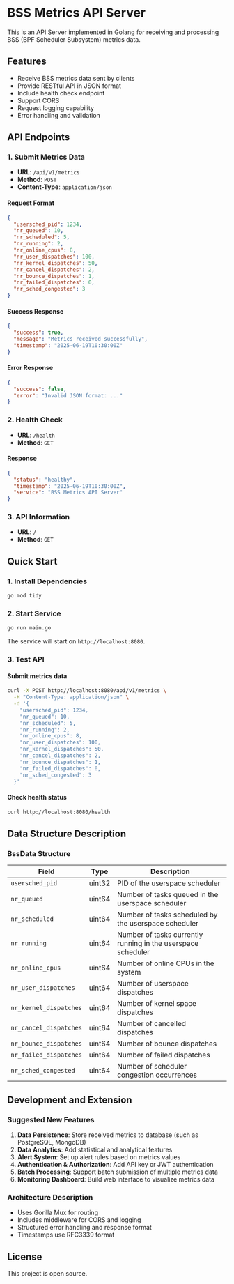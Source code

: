 # BSS Metrics API Server

This is an API Server implemented in Golang for receiving and processing BSS (BPF Scheduler Subsystem) metrics data.

## Features

- Receive BSS metrics data sent by clients
- Provide RESTful API in JSON format
- Include health check endpoint
- Support CORS
- Request logging capability
- Error handling and validation

## API Endpoints

### 1. Submit Metrics Data
- **URL**: `/api/v1/metrics`
- **Method**: `POST`
- **Content-Type**: `application/json`

#### Request Format
```json
{
  "usersched_pid": 1234,
  "nr_queued": 10,
  "nr_scheduled": 5,
  "nr_running": 2,
  "nr_online_cpus": 8,
  "nr_user_dispatches": 100,
  "nr_kernel_dispatches": 50,
  "nr_cancel_dispatches": 2,
  "nr_bounce_dispatches": 1,
  "nr_failed_dispatches": 0,
  "nr_sched_congested": 3
}
```

#### Success Response
```json
{
  "success": true,
  "message": "Metrics received successfully",
  "timestamp": "2025-06-19T10:30:00Z"
}
```

#### Error Response
```json
{
  "success": false,
  "error": "Invalid JSON format: ..."
}
```

### 2. Health Check
- **URL**: `/health`
- **Method**: `GET`

#### Response
```json
{
  "status": "healthy",
  "timestamp": "2025-06-19T10:30:00Z",
  "service": "BSS Metrics API Server"
}
```

### 3. API Information
- **URL**: `/`
- **Method**: `GET`

## Quick Start

### 1. Install Dependencies
```bash
go mod tidy
```

### 2. Start Service
```bash
go run main.go
```

The service will start on `http://localhost:8080`.

### 3. Test API

#### Submit metrics data
```bash
curl -X POST http://localhost:8080/api/v1/metrics \
  -H "Content-Type: application/json" \
  -d '{
    "usersched_pid": 1234,
    "nr_queued": 10,
    "nr_scheduled": 5,
    "nr_running": 2,
    "nr_online_cpus": 8,
    "nr_user_dispatches": 100,
    "nr_kernel_dispatches": 50,
    "nr_cancel_dispatches": 2,
    "nr_bounce_dispatches": 1,
    "nr_failed_dispatches": 0,
    "nr_sched_congested": 3
  }'
```

#### Check health status
```bash
curl http://localhost:8080/health
```

## Data Structure Description

### BssData Structure
| Field | Type | Description |
|-------|------|-------------|
| `usersched_pid` | uint32 | PID of the userspace scheduler |
| `nr_queued` | uint64 | Number of tasks queued in the userspace scheduler |
| `nr_scheduled` | uint64 | Number of tasks scheduled by the userspace scheduler |
| `nr_running` | uint64 | Number of tasks currently running in the userspace scheduler |
| `nr_online_cpus` | uint64 | Number of online CPUs in the system |
| `nr_user_dispatches` | uint64 | Number of userspace dispatches |
| `nr_kernel_dispatches` | uint64 | Number of kernel space dispatches |
| `nr_cancel_dispatches` | uint64 | Number of cancelled dispatches |
| `nr_bounce_dispatches` | uint64 | Number of bounce dispatches |
| `nr_failed_dispatches` | uint64 | Number of failed dispatches |
| `nr_sched_congested` | uint64 | Number of scheduler congestion occurrences |

## Development and Extension

### Suggested New Features
1. **Data Persistence**: Store received metrics to database (such as PostgreSQL, MongoDB)
2. **Data Analytics**: Add statistical and analytical features
3. **Alert System**: Set up alert rules based on metrics values
4. **Authentication & Authorization**: Add API key or JWT authentication
5. **Batch Processing**: Support batch submission of multiple metrics data
6. **Monitoring Dashboard**: Build web interface to visualize metrics data

### Architecture Description
- Uses Gorilla Mux for routing
- Includes middleware for CORS and logging
- Structured error handling and response format
- Timestamps use RFC3339 format

## License
This project is open source.
